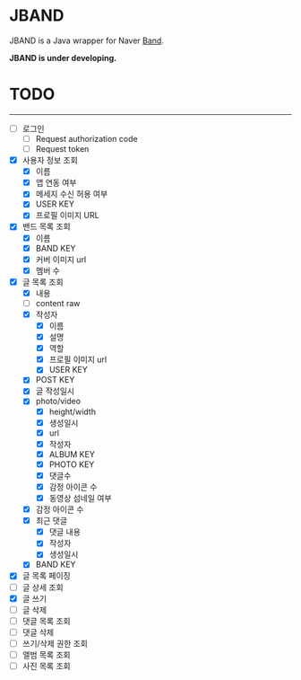 # JBAND
JBAND is a Java wrapper for Naver [Band](https://band.us/).

**JBAND is under developing.**

# TODO
---
- [ ] 로그인
    - [ ] Request authorization code
    - [ ] Request token
- [X] 사용자 정보 조회
    - [X] 이름
    - [X] 앱 연동 여부
    - [X] 메세지 수신 허용 여부
    - [X] USER KEY
    - [X] 프로필 이미지 URL
- [X] 밴드 목록 조회
    - [X] 이름
    - [X] BAND KEY
    - [X] 커버 이미지 url
    - [X] 멤버 수
- [X] 글 목록 조회
    - [X] 내용
    - [ ] content raw
    - [X] 작성자
        - [X] 이름
        - [X] 설명
        - [X] 역할
        - [X] 프로필 이미지 url
        - [X] USER KEY
    - [X] POST KEY
    - [X] 글 작성일시
    - [X] photo/video
        - [X] height/width
        - [X] 생성일시
        - [X] url
        - [X] 작성자
        - [X] ALBUM KEY
        - [X] PHOTO KEY
        - [X] 댓글수
        - [X] 감정 아이콘 수
        - [X] 동영상 섬네일 여부
    - [X] 감정 아이콘 수
    - [X] 최근 댓글
        - [X] 댓글 내용
        - [X] 작성자
        - [X] 생성일시
    - [X] BAND KEY
- [X] 글 목록 페이징
- [ ] 글 상세 조회
- [X] 글 쓰기
- [ ] 글 삭제
- [ ] 댓글 목록 조회
- [ ] 댓글 삭제
- [ ] 쓰기/삭제 권한 조회
- [ ] 앨범 목록 조회
- [ ] 사진 목록 조회
